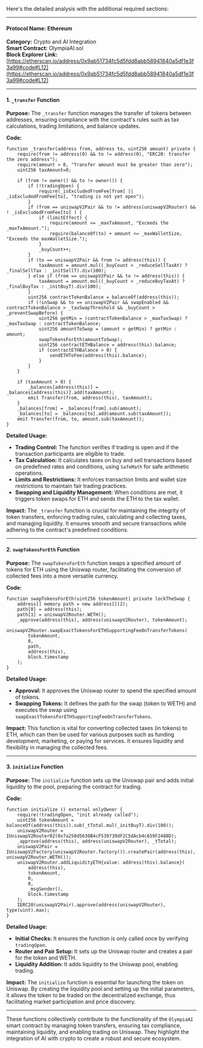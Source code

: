 Here's the detailed analysis with the additional required sections:

---

#### Protocol Name: Ethereum

**Category:** Crypto and AI Integration  
**Smart Contract:** OlympiaAI.sol  
**Block Explorer Link:** [https://etherscan.io/address/0x9ab51734fc5d5fdd8abb58941840a5df1e3f3a99#code#L12](https://etherscan.io/address/0x9ab51734fc5d5fdd8abb58941840a5df1e3f3a99#code#L12)

---

#### 1. `_transfer` Function

**Purpose:** 
The `_transfer` function manages the transfer of tokens between addresses, ensuring compliance with the contract's rules such as tax calculations, trading limitations, and balance updates.

**Code:**
```solidity
function _transfer(address from, address to, uint256 amount) private {
    require(from != address(0) && to != address(0), "ERC20: transfer the zero address");
    require(amount > 0, "Transfer amount must be greater than zero");
    uint256 taxAmount=0;

    if (from != owner() && to != owner()) {
        if (!tradingOpen) {
            require(_isExcludedFromFee[from] || _isExcludedFromFee[to], "trading is not yet open");
        } 
        if (from == uniswapV2Pair && to != address(uniswapV2Router) && ! _isExcludedFromFee[to] ) {
            if (limitEffect) {
                require(amount <= _maxTxAmount, "Exceeds the _maxTxAmount.");
                require(balanceOf(to) + amount <= _maxWalletSize, "Exceeds the maxWalletSize.");
            } 
            _buyCount++;
        }
        if (to == uniswapV2Pair && from != address(this)) {
            taxAmount = amount.mul((_buyCount > _reduceSellTaxAt) ? _finalSellTax : _initSellT).div(100);
        } else if (from == uniswapV2Pair && to != address(this)) {
            taxAmount = amount.mul((_buyCount > _reduceBuyTaxAt) ? _finalBuyTax : _initBuyT).div(100);
        }
        uint256 contractTokenBalance = balanceOf(address(this));
        if (!inSwap && to == uniswapV2Pair && swapEnabled && contractTokenBalance > _taxSwapThreshold && _buyCount > _preventSwapBefore) {
            uint256 getMin = (contractTokenBalance > _maxTaxSwap) ? _maxTaxSwap : contractTokenBalance;
            uint256 amountToSwap = (amount > getMin) ? getMin : amount;
            swapTokensForEth(amountToSwap);
            uint256 contractETHBalance = address(this).balance;
            if (contractETHBalance > 0) {
                sendETHToFee(address(this).balance);
            }
        }
    }

    if (taxAmount > 0) {
        _balances[address(this)] = _balances[address(this)].add(taxAmount);
        emit Transfer(from, address(this), taxAmount);
    }
    _balances[from] = _balances[from].sub(amount);
    _balances[to] = _balances[to].add(amount.sub(taxAmount));
    emit Transfer(from, to, amount.sub(taxAmount));
}
```

**Detailed Usage:**
- **Trading Control:** The function verifies if trading is open and if the transaction participants are eligible to trade.
- **Tax Calculation:** It calculates taxes on buy and sell transactions based on predefined rates and conditions, using `SafeMath` for safe arithmetic operations.
- **Limits and Restrictions:** It enforces transaction limits and wallet size restrictions to maintain fair trading practices.
- **Swapping and Liquidity Management:** When conditions are met, it triggers token swaps for ETH and sends the ETH to the tax wallet.

**Impact:**
The `_transfer` function is crucial for maintaining the integrity of token transfers, enforcing trading rules, calculating and collecting taxes, and managing liquidity. It ensures smooth and secure transactions while adhering to the contract's predefined conditions.

---

#### 2. `swapTokensForEth` Function

**Purpose:**
The `swapTokensForEth` function swaps a specified amount of tokens for ETH using the Uniswap router, facilitating the conversion of collected fees into a more versatile currency.

**Code:**
```solidity
function swapTokensForEth(uint256 tokenAmount) private lockTheSwap {
    address[] memory path = new address[](2);
    path[0] = address(this);
    path[1] = uniswapV2Router.WETH();
    _approve(address(this), address(uniswapV2Router), tokenAmount);
    uniswapV2Router.swapExactTokensForETHSupportingFeeOnTransferTokens(
        tokenAmount,
        0,
        path,
        address(this),
        block.timestamp
    );
}
```

**Detailed Usage:**
- **Approval:** It approves the Uniswap router to spend the specified amount of tokens.
- **Swapping Tokens:** It defines the path for the swap (token to WETH) and executes the swap using `swapExactTokensForETHSupportingFeeOnTransferTokens`.

**Impact:**
This function is vital for converting collected taxes (in tokens) to ETH, which can then be used for various purposes such as funding development, marketing, or paying for services. It ensures liquidity and flexibility in managing the collected fees.

---

#### 3. `initialize` Function

**Purpose:**
The `initialize` function sets up the Uniswap pair and adds initial liquidity to the pool, preparing the contract for trading.

**Code:**
```solidity
function initialize () external onlyOwner {
    require(!tradingOpen, "init already called");
    uint256 tokenAmount = balanceOf(address(this)).sub(_tTotal.mul(_initBuyT).div(100));
    uniswapV2Router = IUniswapV2Router02(0x7a250d5630B4cF539739dF2C5dAcb4c659F2488D);
    _approve(address(this), address(uniswapV2Router), _tTotal);
    uniswapV2Pair = IUniswapV2Factory(uniswapV2Router.factory()).createPair(address(this), uniswapV2Router.WETH());
    uniswapV2Router.addLiquidityETH{value: address(this).balance}(
        address(this),
        tokenAmount,
        0,
        0,
        _msgSender(),
        block.timestamp
    );
    IERC20(uniswapV2Pair).approve(address(uniswapV2Router), type(uint).max);
}
```

**Detailed Usage:**
- **Initial Checks:** It ensures the function is only called once by verifying `tradingOpen`.
- **Router and Pair Setup:** It sets up the Uniswap router and creates a pair for the token and WETH.
- **Liquidity Addition:** It adds liquidity to the Uniswap pool, enabling trading.

**Impact:**
The `initialize` function is essential for launching the token on Uniswap. By creating the liquidity pool and setting up the initial parameters, it allows the token to be traded on the decentralized exchange, thus facilitating market participation and price discovery.

---

These functions collectively contribute to the functionality of the `OlympiaAI` smart contract by managing token transfers, ensuring tax compliance, maintaining liquidity, and enabling trading on Uniswap. They highlight the integration of AI with crypto to create a robust and secure ecosystem.
